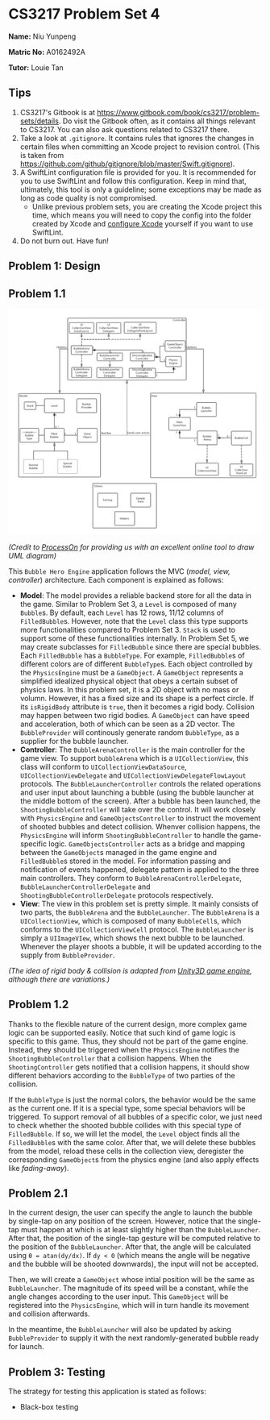 CS3217 Problem Set 4
==

**Name:** Niu Yunpeng

**Matric No:** A0162492A

**Tutor:** Louie Tan

## Tips

1. CS3217's Gitbook is at https://www.gitbook.com/book/cs3217/problem-sets/details. Do visit the Gitbook often, as it contains all things relevant to CS3217. You can also ask questions related to CS3217 there.
2. Take a look at `.gitignore`. It contains rules that ignores the changes in certain files when committing an Xcode project to revision control. (This is taken from https://github.com/github/gitignore/blob/master/Swift.gitignore).
3. A SwiftLint configuration file is provided for you. It is recommended for you to use SwiftLint and follow this configuration. Keep in mind that, ultimately, this tool is only a guideline; some exceptions may be made as long as code quality is not compromised.
    - Unlike previous problem sets, you are creating the Xcode project this time, which means you will need to copy the config into the folder created by Xcode and [configure Xcode](https://github.com/realm/SwiftLint#xcode) yourself if you want to use SwiftLint. 
4. Do not burn out. Have fun!

## Problem 1: Design

## Problem 1.1

![Class Diagram](class-diagram.png)

_(Credit to [ProcessOn](https://www.processon.com/) for providing us with an excellent online tool to draw UML diagram)_

This `Bubble Hero Engine` application follows the MVC (_model, view, controller_) architecture. Each component is explained as follows:
- **Model**: The model provides a reliable backend store for all the data in the game. Similar to Problem Set 3, a `Level` is composed of
many `Bubble`s. By default, each `Level` has 12 rows, 11/12 columns of `FilledBubble`s. However, note that the `Level` class this type supports more functionalities compared to Problem Set 3. `Stack` is used to support some of these functionalities internally. In Problem Set 5, we may create subclasses for `FilledBubble` since there are special bubbles. Each `FilledBubble` has a `BubbleType`. For example, `FilledBubble`s of different colors are of different `BubbleType`s. Each object controlled by the `PhysicsEngine` must be a `GameObject`. A `GameObject` represents a simplified idealized physical object that obeys a certain subset of physics laws. In this problem set, it is a 2D object with no mass or volumn. However, it has a fixed size and its shape is a perfect circle. If its `isRigidBody` attribute is `true`, then it becomes a rigid body. Collision may happen between two rigid bodies. A `GameObject` can have speed and acceleration, both of which can be seen as a 2D vector. The `BubbleProvider` will continously generate random `BubbleType`, as a supplier for the bubble launcher.
- **Controller**: The `BubbleArenaController` is the main controller for the game view. To support `bubbleArena` which is a `UICollectionView`, this class will conform to `UICollectionViewDataSource`, `UICollectionViewDelegate` and `UICollectionViewDelegateFlowLayout` protocols. The `BubbleLauncherController` controls the related operations and user input about launching a bubble (using the bubble launcher at the middle bottom of the screen). After a bubble has been launched, the `ShootingBubbleController` will take over the control. It will work closely with `PhysicsEngine` and `GameObjectsController` to instruct the movement of shooted bubbles and detect collision. Whenver collision happens, the `PhysicsEngine` will inform `ShootingBubbleController` to handle the game-specific logic. `GameObjectsController` acts as a bridge and mapping between the `GameObject`s managed in the game engine and `FilledBubble`s stored in the model. For information passing and notification of events happened, delegate pattern is applied to the three main controllers. They conform to `BubbleArenaControllerDelegate`, `BubbleLauncherControllerDelegate` and `ShootingBubbleControllerDelegate` protocols respectively.
- **View**: The view in this problem set is pretty simple. It mainly consists of two parts, the `BubbleArena` and the `BubbleLauncher`. The `BubbleArena` is a `UICollectionView`, which is composed of many `BubbleCell`s, which conforms to the `UICollectionViewCell` protocol. The `BubbleLauncher` is simply a `UIImageVIew`, which shows the next bubble to be launched. Whenever the player shoots a bubble, it will be updated according to the supply from `BubbleProvider`.

_(The idea of rigid body & collision is adapted from [Unity3D game engine](https://docs.unity3d.com/2018.1/Documentation/ScriptReference/Rigidbody.html), although there are variations.)_

## Problem 1.2

Thanks to the flexible nature of the current design, more complex game logic can be supported easily. Notice that such kind of game logic is specific to this game. Thus, they should not be part of the game engine. Instead, they should be triggered when the `PhysicsEngine` notifies the `ShootingBubbleController` that a collision happens. When the `ShootingController` gets notified that a collision happens, it should show different behaviors according to the `BubbleType` of two parties of the collision.

If the `BubbleType` is just the normal colors, the behavior would be the same as the current one. If it is a special type, some special behaviors will be triggered. To support removal of all bubbles of a specific color, we just need to check whether the shooted bubble collides with this special type of `FilledBubble`. If so, we will let the model, the `Level` object finds all the `FilledBubble`s with the same color. After that, we will delete these bubbles from the model, reload these cells in the collection view, deregister the corresponding `GameObject`s from the physics engine (and also apply effects like _fading-away_).

## Problem 2.1

In the current design, the user can specify the angle to launch the bubble by single-tap on any position of the screen. However, notice that the single-tap must happen at which is at least slightly higher than the `BubbleLauncher`. After that, the position of the single-tap gesture will be computed relative to the position of the `BubbleLauncher`. After that, the angle will be calculated using `θ = atan(dy/dx)`. If `dy < 0` (which means the angle will be negative and the bubble will be shooted downwards), the input will not be accepted.

Then, we will create a `GameObject` whose intial position will be the same as `BubbleLauncher`. The magnitude of its speed will be a constant, while the angle changes according to the user input. This `GameObject` will be registered into the `PhysicsEngine`, which will in turn handle its movement and collision afterwards.

In the meantime, the `BubbleLauncher` will also be updated by asking `BubbleProvider` to supply it with the next randomly-generated bubble ready for launch.

## Problem 3: Testing

The strategy for testing this application is stated as follows:

- Black-box testing
